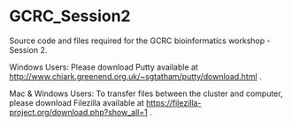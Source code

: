 # GCRC_Session2
Source code and files required for the GCRC bioinformatics workshop - Session 2.

Windows Users:
Please download Putty available at http://www.chiark.greenend.org.uk/~sgtatham/putty/download.html .

Mac & Windows Users:
To transfer files between the cluster and computer, please download Filezilla available at https://filezilla-project.org/download.php?show_all=1 . 
